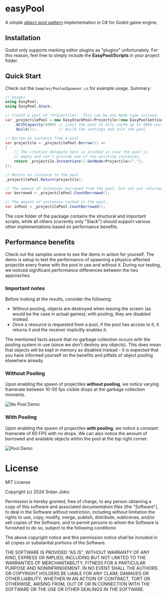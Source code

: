 # easyPool

A simple [object pool pattern](https://en.wikipedia.org/wiki/Object_pool_pattern) implementation in C# for Godot game engine.

## Installation

Godot only supports marking editor plugins as "plugins" unfortunately. For this reason, feel free to simply include the **EasyPool/Scripts** in your project folder.

## Quick Start

Check out the `Samples/PooledSpawner.cs` for example usage. Summary:

```csharp
// Usages
using EasyPool;
using EasyPool.Stack;

// Create a pool of "Projectiles". This can be any Node type instead.
var _projectilePool = new EasyStackPool<Projectile>(new EasyPoolSettings.Builder()
    .WithCapacity(4000) // Limit the pool to only cache up to 4000 units.
    .Build());          // Build the settings and init the pool.

// Borrow an instance from a pool
var projectile = _projectilePool.Borrow(() =>
{
    // The creation delegate here is invoked in case the pool is 
    // empty and can't provide one of the existing instances.
    return _projectile.Instantiate().GetNode<Projectile>(".");
});

// Return an instance to the pool
_projectilePool.Return(projectile);

// The amount of instances borrowed from the pool, but not yet returned .
var borrowed = _projectilePool.CountBorrowed();

// The amount of instances cached in the pool.
var inPool = _projectilePool.CountBorrowed();
```

The core folder of the package contains the structural and important scripts, while all others (currently only "Stack") should support various other implementations based on performance benefits.

## Performance benefits

Check out the samples scene to see the demo in action for yourself. The demo is setup to test the performance of spawning a physics-affected projectile every frame with the pool in use and without it. During our testing, we noticed significant performance differences between the two approaches.

### Important notes

Before looking at the results, consider the following:
- Without pooling, objects are destroyed when leaving the screen (as would be the case in actual games); with pooling, they are disabled instead.
- Once a resource is requested from a pool, if the pool has access to it, it returns it and the receiver implicitly enables it.

The mentioned facts assure that no garbage collection occurs with the pooling system in use (since we don't destroy any objects). This does mean that objects will be kept in memory as disabled instead - it is expected that you have informed yourself on the benefits and pitfalls of object pooling elsewhere already.

### Without Pooling

Upon enabling the spawn of projectiles **without pooling**, we notice varying framerate between 10-50 fps visible drops at the garbage collection moments.

![No Pool Demo](/Documentation/EasyPool-NoPoolingDemo.gif)

### With Pooling

Upon enabling the spawn of projectiles **with pooling**, we notice a constant framerate of 60 FPS with no drops. We can also notice the amount of borrowed and available objects within the pool at the top right corner.

![Pool Demo](/Documentation/EasyPool-PoolingDemo.gif)

# License

MIT License

Copyright (c) 2024 Srdan Jokic

Permission is hereby granted, free of charge, to any person obtaining a copy
of this software and associated documentation files (the "Software"), to deal
in the Software without restriction, including without limitation the rights
to use, copy, modify, merge, publish, distribute, sublicense, and/or sell
copies of the Software, and to permit persons to whom the Software is
furnished to do so, subject to the following conditions:

The above copyright notice and this permission notice shall be included in all
copies or substantial portions of the Software.

THE SOFTWARE IS PROVIDED "AS IS", WITHOUT WARRANTY OF ANY KIND, EXPRESS OR
IMPLIED, INCLUDING BUT NOT LIMITED TO THE WARRANTIES OF MERCHANTABILITY,
FITNESS FOR A PARTICULAR PURPOSE AND NONINFRINGEMENT. IN NO EVENT SHALL THE
AUTHORS OR COPYRIGHT HOLDERS BE LIABLE FOR ANY CLAIM, DAMAGES OR OTHER
LIABILITY, WHETHER IN AN ACTION OF CONTRACT, TORT OR OTHERWISE, ARISING FROM,
OUT OF OR IN CONNECTION WITH THE SOFTWARE OR THE USE OR OTHER DEALINGS IN THE
SOFTWARE.
